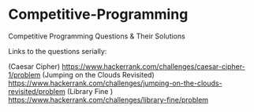 # Competitive-Programming
Competitive Programming Questions &amp; Their Solutions

Links to the questions serially:

(Caesar Cipher) https://www.hackerrank.com/challenges/caesar-cipher-1/problem 
(Jumping on the Clouds Revisited) https://www.hackerrank.com/challenges/jumping-on-the-clouds-revisited/problem
(Library Fine ) https://www.hackerrank.com/challenges/library-fine/problem
